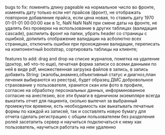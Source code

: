 bugs to fix: 
  поменять длину pageable на нормальное число во фронте,
  изменять дату только если нет прайсов (фронт),
  не отображать повторное добавление прайса,
  если цена новая, то ставить дату 1970 01-01-01 00:00:00 как в 1с,
  NaN NaN NaN при смене даты на фронте,
  не удалять без проверки на использование в других таблицах (валидация cascade),
  распилить фронт на папки,
  убрать header со страницы с ошибкой,
  допилить отображение валидации на асболютно всех страницах, отключить ошибки при прохождении валидации,
  переписать на компонентный bootstrap,
  сортировать таблицы на клиенте;

features to add:
  drag and drop на списке журналов,
  пометка на удаление (доктор, мб что-то еще),
  печатная форма записи со всеми данными по ней в виде pdf,
  множественная загрузка файлов в запись,
  в запись добавить String:
      (жалобы,анамнез,объективный статус и диагноз,план лечения выбираются из реестра), будет образец
      ДМС добровольное страхование у пользователя, хранится скан или фото в профиле, согласие на обработку персональных данных, информинованное согласие на анестезию, все эти бумаги в единичном экземпляре всегда
  выкатить отчет для пациента, сколько вылечил за выбранный промежуток времени, есть необходимость как выкатывать печатные формы по каждой из записей, так и составлять новую бумагу для отчета
  сделать регистрацию с общим пользователем без разделения ролей
  засетапить сервер и научиться подключаться к нему как пользователь, научиться работать на нем удаленно
